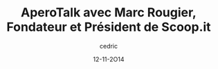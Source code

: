 ---
layout: video
title: "AperoTalk avec Marc Rougier, Fondateur et Président de Scoop.it"
author: cedric
date: 12-11-2O14
youtube_slug: "V7Z1Q7hy1v0"
labels:
  - talk
thumbnail: thumbnail-aperotalk-marc-rougier.jpg
description: Pour cette master class AperoTalk nous avons reçu Marc Rougier Fondateur et Président de Scoop.it. L'occasion d'échanger sur son parcours d'entrepreneur globe-trotter récidiviste et passionné.
---